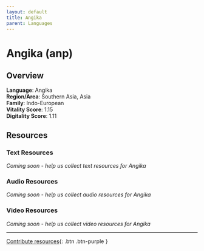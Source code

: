 ```yaml
---
layout: default
title: Angika
parent: Languages
---
```


# Angika (anp)

## Overview

**Language**: Angika  
**Region/Area**: Southern Asia, Asia  
**Family**: Indo-European  
**Vitality Score**: 1.15  
**Digitality Score**: 1.11  

## Resources

### Text Resources
*Coming soon - help us collect text resources for Angika*

### Audio Resources
*Coming soon - help us collect audio resources for Angika*

### Video Resources
*Coming soon - help us collect video resources for Angika*

---

[Contribute resources](https://fairtrain.github.io/){: .btn .btn-purple }
